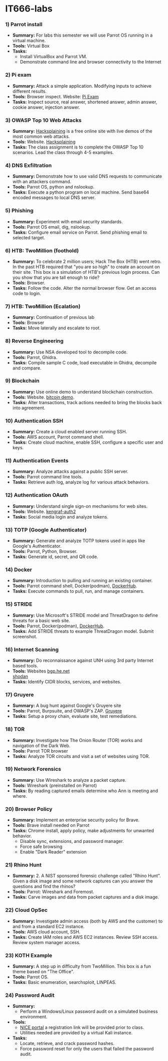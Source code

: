# IT666-labs

### 1) Parrot install
  - __Summary:__ For labs this semester we will use Parrot OS running in a virtual machine.
  - __Tools:__ Virtual Box
  - __Tasks:__
    - Install VirtualBox and Parrot VM.
    - Demonstrate command line and browser connectivity to the Internet

### 2) Pi exam
  - __Summary:__ Attack a simple application.  Modifying inputs to achieve different results.  
  - __Tools:__ Browser inspect.
      Website: [Pi Exam](https://pi.kengraf.com)
  - __Tasks:__ Inspect source, real answer, shortened answer, admin answer, cookie answer, injection answer.  

### 3) OWASP Top 10 Web Attacks
  - __Summary:__ [Hacksplaining](https://hacksplaining.com) is a free online site with live demos of the most common web attacks.  
  - __Tools:__ Website.
            [Hacksplaining](https://hacksplaining.com)    
  - __Tasks:__ The class assignment is to complete the OWASP Top 10 scenarios.  Lead the class through 4-5 examples.  

### 4) DNS Exfiltration
  - __Summary:__ Demonstrate how to use valid DNS requests to communicate with an attackers command.
   - __Tools:__ Parrot OS, python and nslookup.  
  - __Tasks:__ Execute a python program on local machine.  Send base64 encoded messages to local DNS server.  

### 5) Phishing
  - __Summary:__ Experiment with email security standards.    
  - __Tools:__ Parrot OS email, dig, nslookup.  
  - __Tasks:__ Configure email service on Parrot.  Send phishing email to selected target.  

### 6) HTB: TwoMillion (foothold)
  - __Summary:__ To celebrate 2 million users; Hack The Box (HTB) went retro. In the past HTB required that "you are so high" to create an account on their site.  This box is a simulation of HTB's previous login process.  Can you show that you are tall enough to ride?   
  - __Tools:__ Browser.  
  - __Tasks:__ Follow the code.  Alter the normal browser flow.  Get an access code to login.  

### 7) HTB: TwoMillion (Ecalation)
  - __Summary:__ Continuation of previous lab   
  - __Tools:__ Browser 
  - __Tasks:__ Move laterally and escalate to root.  

### 8) Reverse Engineering
  - __Summary:__ Use NSA developed tool to decompile code.    
  - __Tools:__ Parrot, Ghidra.  
  - __Tasks:__ Compile sample C code, load executable in Ghidra, decompile and compare.  

### 9) Blockchain
  - __Summary:__ Use online demo to understand blockchain construction.      
  - __Tools:__ Website.
      [bitcoin demo](https://andersbrownworth.com/blockchain/distributed).
  - __Tasks:__ Alter transactions, track actions needed to bring the blocks back into agreement.  

### 10) Authentication SSH
  - __Summary:__ Create a cloud enabled server running SSH.
  - __Tools:__ AWS account, Parrot command shell.    
  - __Tasks:__ Create cloud machine, enable SSH, configure a specific user and keys.  

### 11) Authentication Events
  - __Summary:__ Analyze attacks against a public SSH server.  
  - __Tools:__ Parrot command line tools.
  - __Tasks:__ Retrieve auth log, analyze log for various attack behaviors.  

### 12) Authentication OAuth
  - __Summary:__ Understand single sign-on mechanisms for web sites.  
  - __Tools:__ Website.
      [kengraf-auth2](https://kengraf-auth2.web.app/github-popup.html)  
  - __Tasks:__  Social media login and analyze tokens.  

### 13) TOTP (Google Authenticator)
  - __Summary:__ Generate and analyze TOTP tokens used in apps like Google's Authenticator.
  - __Tools:__  Parrot, Python, Browser.    
  - __Tasks:__ Generate id, secret, and QR code.  

### 14) Docker
  - __Summary:__ Introduction to pulling and running an existing container.  
  - __Tools:__ Parrot command shell, Docker(podman), [DockerHub](dockerhub.com).  
  - __Tasks:__  Execute commands to pull, run, and manage containers.  

### 15) STRIDE
  - __Summary:__ Use Microsoft's STRIDE model and ThreatDragon to define threats for a basic web site.  
  - __Tools:__ Parrot, Docker(podman), [DockerHub](dockerhub.com).  
  - __Tasks:__ Add STRIDE threats to example ThreatDragon model.
        Submit screenshot.  

### 16) Internet Scanning
  - __Summary:__ Do reconnaissance against UNH using 3rd party Internet based tools.
  - __Tools:__  Websites
      [bgp.he.net](https://bgp.he.net/)  
      [shodan](https://www.shodan.io) 
  - __Tasks:__  Identify CIDR blocks, services, and websites.  

### 17) Gruyere
  - __Summary:__ A bug hunt against Google's Gruyere site
  - __Tools:__ Parrot, Burpsuite, and OWASP's ZAP.
        [Gruyere](http://google-gruyere.appspot.com/)  
  - __Tasks:__ Setup a proxy chain, evaluate site, test remediations.  

### 18) TOR
  - __Summary:__ Investigate how The Onion Router (TOR) works and navigation of the Dark Web.
  - __Tools:__  Parrot TOR browser
  - __Tasks:__ Analyze TOR circuits and visit a set of websites using TOR.    

### 19) Network Forensics
  - __Summary:__ Use Wireshark to analyze a packet capture.  
  - __Tools:__ Wireshark (preinstalled on Parrot)
  - __Tasks:__ By reading captured emails determine who Ann is meeting and where.  

### 20) Browser Policy
  - __Summary:__ Implement an enterprise security policy for Brave.  
  - __Tools:__  Brave install needed on Parrot
  - __Tasks:__ Chrome install, apply policy, make adjustments for unwanted behavior.
    - Disable sync, extensions, and password manager.
    - Force safe browsing
    - Enable "Dark Reader" extension    

### 21) Rhino Hunt
  - __Summary:__ 2.	A NIST sponsored forensic challenge called "Rhino Hunt".  Given a disk image and some network captures can you answer the questions and find the rhinos?
  - __Tools:__  Parrot: Wireshark and Foremost.  
  - __Tasks:__ Carve images and data from packet captures and a disk image.  

### 22) Cloud OpSec
  - __Summary:__ Investigate admin access (both by AWS and the customer) to and from a standard EC2 instance.  
  - __Tools:__ AWS cloud account, SSH.    
  - __Tasks:__ Create IAM roles and AWS EC2 instances.  Review SSH access. Review system manager access.    

### 23) KOTH Example
  - __Summary:__ A step up in difficulty from TwoMillion.  This box is a fun theme based on "The Office".  
  - __Tools:__ Parrot OS.  
  - __Tasks:__ Basic enumeration, searchsploit, LINPEAS.  

### 24) Password Audit
  - __Summary:__
    - Perform a Windows/Linux password audit on a simulated business environment.  
  - __Tools:__
    - [NICE portal](https://portal.nice-challenge.com/login) a registration link will be provided prior to class.  
    - Utilities needed are provided by a virtual Kali instance.  
  - __Tasks:__
    - Locate, retrieve, and crack password hashes.
    - Force password reset for only the users that failed the password audit.
